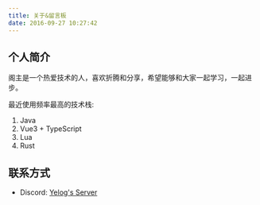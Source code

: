 ```yaml
---
title: 关于&留言板
date: 2016-09-27 10:27:42
---
```

## 个人简介

阁主是一个热爱技术的人，喜欢折腾和分享，希望能够和大家一起学习，一起进步。

最近使用频率最高的技术栈:
1. Java
2. Vue3 + TypeScript
3. Lua
4. Rust

## 联系方式

- Discord: [Yelog's Server](https://discord.gg/NM26uF2u)

